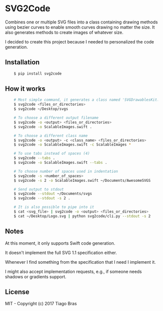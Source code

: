 SVG2Code
========

Combines one or multiple SVG files into a class containing drawing methods using bezier curves to
enable smooth curves drawing no matter the size. It also generates methods to create images of whatever size.

I decided to create this project because I needed to personalized the code generation.


Installation
------------

```Bash
    $ pip install svg2code
```


How it works
------------

```Bash
    # Most simple command, it generates a class named 'SVGDrawablesKit.swift'
    $ svg2code <files_or_directories>
    $ svg2code ~/Desktop/svgs

    # To choose a different output filename
    $ svg2code -o <output> <files_or_directories>
    $ svg2code -o ScalableImages.swift .

    # To choose a different class name
    $ svg2code -o <output> -c <class_name> <files_or_directories>
    $ svg2code -o ScalableImages.swift -c ScalableImages *

    # To use tabs instead of spaces (4)
    $ svg2code --tabs .
    $ svg2code -o ScalableImages.swift --tabs .

    # To choose number of spaces used in indentation 
    $ svg2code -s <number_of_spaces>
    $ svg2code -s 2 -o ScalableImages.swift ~/Documents/AwesomeSVGS

    # Send output to stdout
    $ svg2code --stdout ~/Documents/svgs
    $ svg2code --stdout -s 2 .

    # It is also possible to pipe into it
    $ cat <svg_file> | svg2code -o <output> <files_or_directories>
    $ cat ~/Desktop/Logo.svg | python svg2code/cli.py --stdout -s 2
```


Notes
-----

At this moment, it only supports Swift code generation.

It doesn't implement the full SVG 1.1 specification either. 

Whenever I find something from the specification that I need I implement it.

I might also accept implementation requests, e.g., if someone needs shadows or gradients support.


License
-------

MIT - Copyright (c) 2017 Tiago Bras